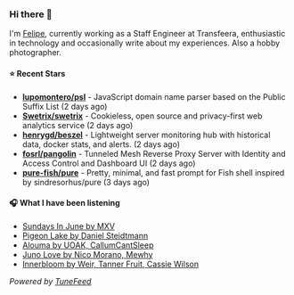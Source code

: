 ### Hi there 👋

I'm [Felipe](https://felipevm.com), currently working as a Staff Engineer at Transfeera, enthusiastic in technology and occasionally write about my experiences. Also a hobby photographer.

#### ⭐ Recent Stars
- **[lupomontero/psl](https://github.com/lupomontero/psl)** - JavaScript domain name parser based on the Public Suffix List (2 days ago)
- **[Swetrix/swetrix](https://github.com/Swetrix/swetrix)** - Cookieless, open source and privacy-first web analytics service (2 days ago)
- **[henrygd/beszel](https://github.com/henrygd/beszel)** - Lightweight server monitoring hub with historical data, docker stats, and alerts. (2 days ago)
- **[fosrl/pangolin](https://github.com/fosrl/pangolin)** - Tunneled Mesh Reverse Proxy Server with Identity and Access Control and Dashboard UI (2 days ago)
- **[pure-fish/pure](https://github.com/pure-fish/pure)** - Pretty, minimal, and fast prompt for Fish shell inspired by sindresorhus/pure (3 days ago)

#### 🎧 What I have been listening
- [Sundays In June by MXV](https://open.spotify.com/track/1v8v7qoxmiKMHCgeAsD1Am)
- [Pigeon Lake by Daniel Steidtmann](https://open.spotify.com/track/7yvZgPEl80idsm6i5zs47W)
- [Alouma by UOAK, CallumCantSleep](https://open.spotify.com/track/2tTicbDuCXvjeRUJWcycEt)
- [Juno Love by Nico Morano, Mewhy](https://open.spotify.com/track/3FLkS2oPHsvaQUBRCU7pFc)
- [Innerbloom by Weir, Tanner Fruit, Cassie Wilson](https://open.spotify.com/track/3g0ttBqaTLUPzrj3KeHTgd)

_Powered by [TuneFeed](https://tunefeed.app?ref=github.com)_

